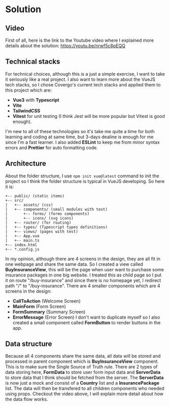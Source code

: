# Solution

## Video

First of all, here is the link to the Youtube video where I explained more details about the solution: https://youtu.be/nrwf5c8pEQQ

## Technical stacks

For technical choices, although this is a just a simple exercise, I want to take it seriously like a real project. I also want to learn more about the VueJS tech stacks, so I chose Covergo's current tech stacks and applied them to this project which are:

- **Vue3** with **Typescript**
- **Vite**
- **TailwindCSS**
- **Vitest** for unit testing (I think Jest will be more popular but Vitest is good enough).

I'm new to all of these technologies so it's take me quite a time for both learning and coding at same time, but 3-days dealine is enough for me since I'm a fast learner. I also added **ESLint** to keep me from minor syntax errors and **Prettier** for auto formatting code.

## Architecture

About the folder structure, I use `npm init vue@latest` command to init the project so I think the folder structure is typical in VueJS developing. So here it is:
```
+-- public/ (static items)
+-- src/
|   +-- assets/ (css)
|   +-- components/ (small modules with test)
|       +-- forms/ (forms components)
|       +-- icons/ (svg icons)
|   +-- router/ (for routing)
|   +-- types/ (Typescript types definitions)
|   +-- views/ (pages with test)
|   +-- App.vue
|   +-- main.ts
+-- index.html
+-- *.config.js
```

In my opinion, although there are 4 screens in the design, they are all fit in one webpage and share the same data. So I created a view called **BuyInsuranceView**, this will be the page when user want to purchase some insurance packages in one big website. I treated this as child page so I put it on route "/buy-insurance" and since there is no homepage yet, I redirect path "/" to "/buy-insurance". There are 4 smaller components which are 4 screens in the design:
- **CallToAction** (Welcome Screen)
- **MainForm** (Form Screen)
- **FormSummary** (Summary Screen)
- **ErrorMessage** (Error Screen)
I don't want to duplicate myself so I also created a small component called **FormButton** to render buttons in the app.

## Data structure

Because all 4 components share the same data, all data will be stored and processed in parent component which is **BuyInsuranceView** component. This is to make sure the Single Source of Truth rule. There are 2 types of data storing here, **FormData** to store user form input data and **ServerData** to store data that I think should be fetched from the server. The **ServerData** is now just a mock and consist of a **Country** list and a **InsurancePackage** list. The data will then be transfered to all children components who needed using props. Checkout the video above, I will explain more detail about how the data flow works.